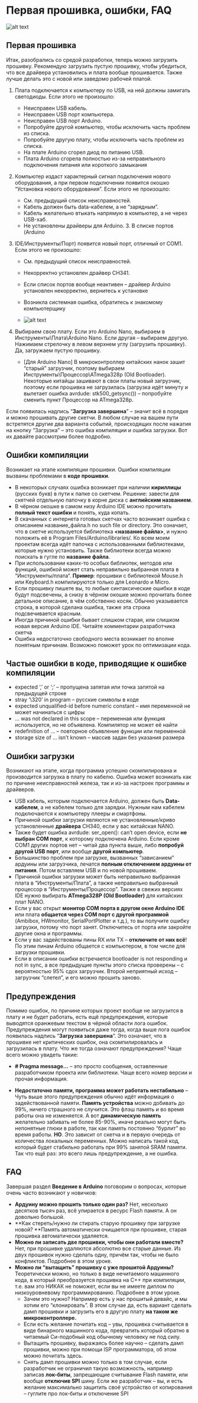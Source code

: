 # Первая прошивка, ошибки, FAQ

![alt text](images/7.1.png)

## Первая прошивка

Итак, разобрались со средой разработки, теперь можно загрузить прошивку. Рекомендую загрузить пустую прошивку, чтобы убедиться, что все драйвера установились и плата вообще прошивается. Также лучше делать это с новой или заведомо рабочей платой.

1. Плата подключается к компьютеру по USB, на ней должны замигать светодиоды. Если этого не произошло:

   - Неисправен USB кабель.
   - Неисправен USB порт компьютера.
   - Неисправен USB порт Arduino.
   - Попробуйте другой компьютер, чтобы исключить часть проблем из списка.
   - Попробуйте другую плату, чтобы исключить часть проблем из списка.
   - На плате Arduino сгорел диод по питанию USB.
   - Плата Arduino сгорела полностью из-за неправильного подключения питания или короткого замыкания

2. Компьютер издаст характерный сигнал подключения нового оборудования, а при первом подключении появится окошко “Установка нового оборудования”. Если этого не произошло:

   - См. предыдущий список неисправностей.
   - Кабель должен быть data-кабелем, а не “зарядным”.
   - Кабель желательно втыкать напрямую в компьютер, а не через USB-хаб.
   - Не установлены драйверы для Arduino. 3. В списке портов (Arduino

3. IDE/Инструменты/Порт) появится новый порт, отличный от COM1. Если этого не произошло:

   - См. предыдущий список неисправностей.
   - Некорректно установлен драйвер CH341.
   - Если список портов вообще неактивен – драйвер Arduino установлен некорректно, вернитесь к установке
   - Возникла системная ошибка, обратитесь к знакомому компьютерщику

   - ![alt text](images/7.5.png)

4. Выбираем свою плату. Если это Arduino Nano, выбираем в Инструменты\Плата\Arduino Nano. Если другая – выбираем другую. Нажимаем стрелочку в левом верхнем углу (загрузить прошивку). Да, загружаем пустую прошивку.

   - [Для Arduino Nano] В микроконтроллер китайских нанок зашит “старый” загрузчик, поэтому выбираем Инструменты\Процессор\ATmega328p (Old Bootloader). Некоторые китайцы зашивают в свои платы новый загрузчик, поэтому если прошивка не загрузилась (загрузка идёт минуту и вылетает ошибка avrdude: stk500_getsync()) – попробуйте сменить пункт Процессор на ATmega328p.

Если появилась надпись “**Загрузка завершена**” – значит всё в порядке и можно прошивать другие скетчи. В любом случае на вашем пути встретятся другие два варианта событий, происходящих после нажатия на кнопку “Загрузка” – это ошибка компиляции и ошибка загрузки. Вот их давайте рассмотрим более подробно.

## Ошибки компиляции

Возникает на этапе компиляции прошивки. Ошибки компиляции вызваны проблемами в **коде прошивки**.

- В некоторых случаях ошибка возникает при наличии **кириллицы** (русских букв) в пути к папке со скетчем. Решение: завести для скетчей отдельную папочку в корне диска с **английским названием**.
- В чёрном окошке в самом низу Arduino IDE можно прочитать **полный текст ошибки** и понять, куда копать.
- В скачанных с интернета готовых скетчах часто возникает ошибка с описанием название_файла.h no such file or directory. Это означает, что в скетче используется библиотека **<название файла>**, и нужно положить её в Program Files/Arduino/libraries/. Ко всем моим проектам всегда идёт папочка с использованными библиотеками, которые нужно установить. Также библиотеки всегда можно поискать в гугле по **название файла**.
- При использовании каких-то особых библиотек, методов или функций, ошибкой может стать неправильно выбранная плата в “Инструменты/плата“. **Пример**: прошивки с библиотекой Mouse.h или Keyboard.h компилируются только для Leonardo и Micro.
- Если прошивку пишете вы, то любые синтаксические ошибки в коде будут подсвечены, а снизу в чёрном окошке можно прочитать более детальное описание, в чём собственно косяк. Обычно указывается строка, в которой сделана ошибка, также эта строка подсвечивается красным.
- Иногда причиной ошибки бывает слишком старая, или слишком новая версия Arduino IDE. Читайте комментарии разработчика скетча
- Ошибка недостаточно свободного места возникает по вполне понятным причинам. Возможно поможет урок по оптимизации кода.

## Частые ошибки в коде, приводящие к ошибке компиляции

- expected ‘,’ or ‘;’ – пропущена запятая или точка запятой на предыдущей строке
- stray ‘\320’ in program – русские символы в коде
- expected unqualified-id before numeric constant – имя переменной не может начинаться с цифры
- … was not declared in this scope – переменная или функция используется, но не объявлена. Компилятор не может её найти
- redefinition of … – повторное объявление функции или переменной
- storage size of … isn’t known – массив задан без указания размера

## Ошибки загрузки

Возникают на этапе, когда программа успешно скомпилирована и производится загрузка в плату по кабелю. Ошибка может возникать как по причине неисправностей железа, так и из-за настроек программы и драйверов.

- USB кабель, которым подключается Arduino, должен быть **Data-кабелем**, а не кабелем только для зарядки. Нужным нам кабелем подключаются к компьютеру плееры и смартфоны.
- Причиной ошибки загрузки являются не установленные/криво установленные **драйвера** CH340, если у вас китайская NANO.
- Также будет ошибка avrdude: ser_open(): can’t open device, если **не выбран COM порт**, к которому подключена Arduino. Если кроме COM1 других портов нет – читай два пункта выше, либо **попробуй другой USB порт**, или вообще **другой компьютер**.
- Большинство проблем при загрузке, вызванных “зависанием” ардуины или загрузчика, лечатся **полным отключением ардуины от питания**. Потом вставляем USB и по новой прошиваем.
- Причиной ошибки загрузки может быть неправильно выбранная плата в “Инструменты/Плата”, а также неправильно выбранный процессор в “Инструменты/Процессор”. Также в свежих версиях IDE нужно выбирать **ATmega328P (Old Bootloader)** для китайских плат NANO.
- Если у вас открыт **монитор COM порта в другом окне Arduino IDE** или плата **общается через СОМ порт с другой программой** (Ambibox, HWmonitor, SerialPortPlotter и т.д.), то вы получите ошибку загрузки, потому что порт занят. Отключитесь от порта или закройте другие окна и программы.
- Если у вас задействованы пины RX или TX – **отключите от них всё**! По этим пинам Arduino общается с компьютером, в том числе для загрузки прошивки.
- Если в описании ошибки встречается bootloader is not responding и not in sync, а все предыдущие пункты этого списка проверены – с вероятностью 95% сдох загрузчик. Второй неприятный исход – загрузчик “слетел”, и его можно прошить заново.

## Предупреждения

Помимо ошибок, по причине которых проект вообще не загрузится в плату и не будет работать, есть ещё предупреждения, которые выводятся оранжевым текстом в чёрной области лога ошибок. Предупреждения могут появиться даже тогда, когда выше лога ошибок появилась надпись “**Загрузка завершена**“. Это означает, что в прошивке нет критических ошибок, она скомпилировалась и загрузилась в плату. Что же тогда означают предупреждения? Чаще всего можно увидеть такие:

- **\# Pragma message...** – это просто сообщения, оставленные разработчиком проекта или библиотеки. Чаще всего номер версии и прочая информация.

- **Недостаточно памяти, программа может работать нестабильно** – Чуть выше этого предупреждения обычно идёт информация о задействованной памяти. **Память устройства** можно добивать до 99%, ничего страшного не случится. Это флэш память и во время работы она не изменяется. А вот **динамическую память** желательно забивать не более 85-90%, иначе реально могут быть непонятные глюки в работе, так как память постоянно “бурлит” во время работы. **НО**. Это зависит от скетча и в первую очередь от количества локальных переменных. Можно написать такой код, который будет стабильно работать при 99% занятой SRAM памяти. Так что ещё раз: это всего лишь предупреждение, а не ошибка.

## FAQ

Завершая раздел **Введение в Arduino** поговорим о вопросах, которые очень часто возникают у новичков:

- **Ардуину можно прошить только один раз?** Нет, несколько десятков тысяч раз, всё упирается в ресурс Flash памяти. А он довольно большой.
- **Как стереть/нужно ли стирать старую прошивку при загрузке новой? **Память автоматически очищается при прошивке, старая прошивка автоматически удаляется.
- **Можно ли записать две прошивки, чтобы они работали вместе?** Нет, при прошивке удаляются абсолютно все старые данные. Из двух прошивок нужно сделать одну, причём так, чтобы не было конфликтов. Подробнее в этом уроке.
- **Можно ли “вытащить” прошивку с уже прошитой Ардуины?** Теоретически можно, но только в виде нечитаемого машинного кода, в который преобразуется прошивка на С++ при компиляции, т.е. вам это НИКАК не поможет, если вы не имеете диплом по низкоуровневому программированию. Подробнее в этом уроке.
  - Зачем это нужно? Например есть у нас прошитый девайс, и мы хотим его “клонировать”. В этом случае да, есть вариант сделать дамп прошивки и загрузить его в другую плату **на таком же микроконтроллере.**
  - Если есть желание почитать код – увы, прошивка считывается в виде бинарного машинного кода, превратить который обратно в читаемый Си-подобный код обычному человеку не под силу.
  - Вытащить прошивку, выражаясь более научно – сделать дамп прошивки, можно при помощи ISP программатора, об этом можно почитать здесь.
  - Снять дамп прошивки можно только в том случае, если разработчик не ограничил такую возможность, например записав **лок-биты**, запрещающие считывание Flash памяти, или вообще **отключив SPI** шину. Если же разработчик – вы, и есть желание максимально защитить своё устройство от копирования – гуглите про лок-биты и отключение SPI
